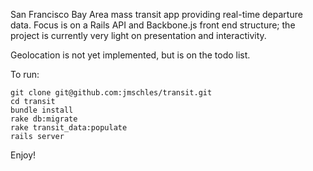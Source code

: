 San Francisco Bay Area mass transit app providing real-time departure data.  Focus is on a Rails API and Backbone.js front end structure; the project is currently very light on presentation and interactivity.

Geolocation is not yet implemented, but is on the todo list.

To run:
```
git clone git@github.com:jmschles/transit.git
cd transit
bundle install
rake db:migrate
rake transit_data:populate
rails server
```

Enjoy!